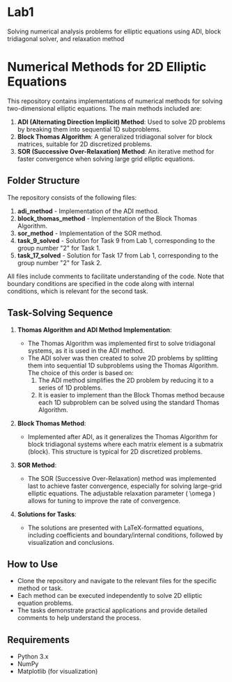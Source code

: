 # Lab1
Solving numerical analysis problems for elliptic equations using ADI, block tridiagonal solver, and relaxation method

# Numerical Methods for 2D Elliptic Equations

This repository contains implementations of numerical methods for solving two-dimensional elliptic equations. The main methods included are:

1. **ADI (Alternating Direction Implicit) Method**: Used to solve 2D problems by breaking them into sequential 1D subproblems.
2. **Block Thomas Algorithm**: A generalized tridiagonal solver for block matrices, suitable for 2D discretized problems.
3. **SOR (Successive Over-Relaxation) Method**: An iterative method for faster convergence when solving large grid elliptic equations.

## Folder Structure

The repository consists of the following files:

1. **adi_method** - Implementation of the ADI method.
2. **block_thomas_method** - Implementation of the Block Thomas Algorithm.
3. **sor_method** - Implementation of the SOR method.
4. **task_9_solved** - Solution for Task 9 from Lab 1, corresponding to the group number "2" for Task 1.
5. **task_17_solved** - Solution for Task 17 from Lab 1, corresponding to the group number "2" for Task 2.

All files include comments to facilitate understanding of the code. Note that boundary conditions are specified in the code along with internal conditions, which is relevant for the second task.

## Task-Solving Sequence

1. **Thomas Algorithm and ADI Method Implementation**:
   - The Thomas Algorithm was implemented first to solve tridiagonal systems, as it is used in the ADI method.
   - The ADI solver was then created to solve 2D problems by splitting them into sequential 1D subproblems using the Thomas Algorithm. The choice of this order is based on:
     1. The ADI method simplifies the 2D problem by reducing it to a series of 1D problems.
     2. It is easier to implement than the Block Thomas method because each 1D subproblem can be solved using the standard Thomas Algorithm.

2. **Block Thomas Method**:
   - Implemented after ADI, as it generalizes the Thomas Algorithm for block tridiagonal systems where each matrix element is a submatrix (block). This structure is typical for 2D discretized problems.

3. **SOR Method**:
   - The SOR (Successive Over-Relaxation) method was implemented last to achieve faster convergence, especially for solving large-grid elliptic equations. The adjustable relaxation parameter \( \omega \) allows for tuning to improve the rate of convergence.

4. **Solutions for Tasks**:
   - The solutions are presented with LaTeX-formatted equations, including coefficients and boundary/internal conditions, followed by visualization and conclusions.

## How to Use

- Clone the repository and navigate to the relevant files for the specific method or task.
- Each method can be executed independently to solve 2D elliptic equation problems.
- The tasks demonstrate practical applications and provide detailed comments to help understand the process.

## Requirements

- Python 3.x
- NumPy
- Matplotlib (for visualization)
